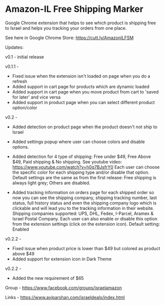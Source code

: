 # Amazon-IL Free Shipping Marker
Google Chrome extension that helps to see which product is shipping free to Israel and helps you tracking your orders from one place.

See here in Google Chrome Store: https://cutt.ly/AmazonILFSM



Updates:

v0.1 - 	initial release

v0.1.1 - 
- Fixed issue when the extension isn't loaded on page when you do a refresh
- Added support in cart page for products which are dynamic loaded
- Added support in cart page when you move product from cart to 'saved for later' and vice versa
- Added support in product page when you can select different product option/color

v0.2 - 
- Added detection on product page when the product doesn't not ship to Israel
- Added settings popup where user can choose colors and disable options.

- Added detection for 4 type of shipping: Free under $49, Free Above $49, Paid shipping & No shipping.
  See youtube video: https://www.youtube.com/watch?v=h0q7BJsfrY0
  Each user can choose the specific color for each shipping type and/or disable that option.
  Default settings are the same as from the first release: Free shipping is always light grey; Others are disabled.

- Added tracking information on orders page for each shipped order so now you can see the shipping company,
  shipping tracking number, last status, full history status and even the shipping company logo which is clickable
  and will lead you to the tracking information in their website.
  Shipping companies supported: UPS, DHL, Fedex, I-Parcel, Aramex & Israel Postal Company.
  Each user can also enable or disable this option from the extension settings (click on the extension icon).
  Default setting: Enabled
  
v0.2.2 - 
- Fixed issue when product price is lower than $49 but colored as product above $49
- Added support for extension icon in Dark Theme

v0.2.2 - 
- Added the new requirement of $65


Group - https://www.facebook.com/groups/israelamazon

Links - https://www.aviparshan.com/israeldeals/index.html
